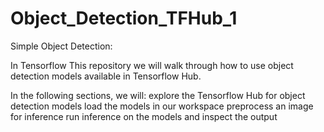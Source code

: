 # Object_Detection_TFHub_1
Simple Object Detection:

In Tensorflow This repository we will walk through how to use object detection models available in Tensorflow Hub. 

In the following sections, we will:  explore the Tensorflow Hub for object detection models load the models in our workspace preprocess an image for inference run inference on the models and inspect the output
